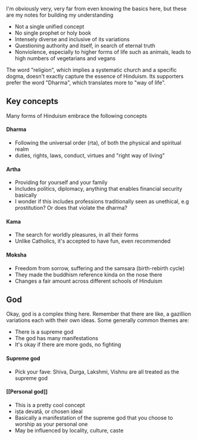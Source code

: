 I'm obviously very, very far from even knowing the basics here, but these are my notes for building my understanding

* Not a single unified concept
* No single prophet or holy book
* Intensely diverse and inclusive of its variations
* Questioning authority and itself, in search of eternal truth
* Nonviolence, especially to higher forms of life such as animals, leads to high numbers of vegetarians and vegans

The word "religion", which implies a systematic church and a specific dogma, doesn't exactly capture the essence of Hinduism. Its supporters prefer the word "Dharma", which translates more to "way of life".


## Key concepts
Many forms of Hinduism embrace the following concepts

#### Dharma
* Following the universal order (rta), of both the physical and spiritual realm
* duties, rights, laws, conduct, virtues and "right way of living"


#### Artha
* Providing for yourself and your family
* Includes politics, diplomacy, anything that enables financial security basically
* I wonder if this includes professions traditionally seen as unethical, e.g prostitution? Or does that violate the dharma?


#### Kama
* The search for worldly pleasures, in all their forms
* Unlike Catholics, it's accepted to have fun, even recommended


#### Moksha
* Freedom from sorrow, suffering and the samsara (birth-rebirth cycle)
* They made the buddhism reference kinda on the nose there
* Changes a fair amount across different schools of Hinduism


## God
Okay, god is a complex thing here. Remember that there are like, a gazillion variations each with their own ideas. Some generally common themes are:
* There is a supreme god
* The god has many manifestations
* It's okay if there are more gods, no fighting

#### Supreme god
* Pick your fave: Shiva, Durga, Lakshmi, Vishnu are all treated as the supreme god

#### [[Personal god]]
* This is a pretty cool concept
* iṣṭa devatā, or chosen ideal
* Basically a manifestation of the supreme god that you choose to worship as your personal one
* May be influenced by locality, culture, caste